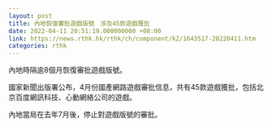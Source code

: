 ```yaml
---
layout: post
title: 內地恢復審批遊戲版號　涉及45款遊戲獲批
date: 2022-04-11 20:51:19.000000000 +08:00
link: https://news.rthk.hk/rthk/ch/component/k2/1643517-20220411.htm
categories: rthk
---
```


內地時隔逾8個月恢復審批遊戲版號。

國家新聞出版署公布，4月份國產網路遊戲審批信息，共有45款遊戲獲批，包括北京百度網訊科技、心動網絡公司的遊戲。

內地當局在去年7月後，停止對遊戲版號的審批。
